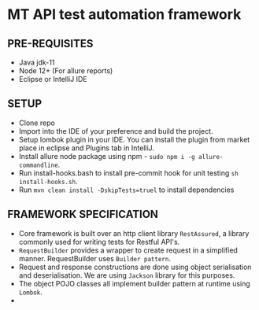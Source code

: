 # MT API test automation framework

## PRE-REQUISITES
* Java jdk-11
* Node 12+ (For allure reports)
* Eclipse or IntelliJ IDE

## SETUP

* Clone repo
* Import into the IDE of your preference and build the project.
* Setup lombok plugin in your IDE. You can install the plugin from market place in eclipse and Plugins tab in IntelliJ.
* Install allure node package using npm - `sudo npm i -g allure-commandline`.
* Run install-hooks.bash to install pre-commit hook for unit testing `sh install-hooks.sh`.
* Run `mvn clean install -DskipTests=truel` to install dependencies

## FRAMEWORK SPECIFICATION

* Core framework is built over an http client library `RestAssured`, a library commonly used for writing tests for Restful API's.
* `RequestBuilder` provides a wrapper to create request in a simplified manner. RequestBuilder uses `Builder pattern`.
* Request and response constructions are done using object serialisation and deserialisation. We are using `Jackson` library for this purposes.
* The object POJO classes all implement builder pattern at runtime using `Lombok`.
* 